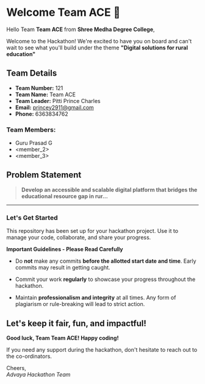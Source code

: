 # Welcome Team ACE 👋

Hello Team **Team ACE** from **Shree Medha Degree College**,

Welcome to the Hackathon! We're excited to have you on board and can't wait to see what you'll build under the theme **"Digital solutions for rural education"** 

## Team Details

- **Team Number:** 121  
- **Team Name:** Team ACE
- **Team Leader:** Pitti Prince Charles  
- **Email:** princey2911@gmail.com  
- **Phone:** 6363834762  

### Team Members:
- Guru Prasad G 
- <member_2> 
- <member_3> 

## Problem Statement

> **Develop an accessible and scalable digital platform that bridges the educational resource gap in rur...**

---

### Let's Get Started 

This repository has been set up for your hackathon project. Use it to manage your code, collaborate, and share your progress.

**Important Guidelines - Please Read Carefully**

- Do **not** make any commits **before the allotted start date and time**. Early commits may result in getting caught.
- Commit your work **regularly** to showcase your progress throughout the hackathon.

- Maintain **professionalism and integrity** at all times. Any form of plagiarism or rule-breaking will lead to strict action.

Let's keep it fair, fun, and impactful! 
---

**Good luck, Team Team ACE! Happy coding!**

If you need any support during the hackathon, don't hesitate to reach out to the co-ordinators.

Cheers,  
_Advaya Hackathon Team_